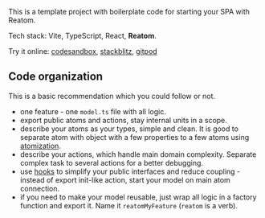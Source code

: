 This is a template project with boilerplate code for starting your SPA with Reatom.

Tech stack: Vite, TypeScript, React, **Reatom**.

Try it online: [codesandbox](https://codesandbox.io/p/sandbox/github/artalar/reatom-react-ts/tree/main), [stackblitz](https://githubblitz.com/artalar/reatom-react-ts), [gitpod](https://gitpod.io/#https://github.com/artalar/reatom-react-ts)


## Code organization

This is a basic recommendation which you could follow or not.

- one feature - one `model.ts` file with all logic.
- export public atoms and actions, stay internal units in a scope.
- describe your atoms as your types, simple and clean. It is good to separate atom with object with a few properties to a few atoms using [atomization](https://www.reatom.dev/recipes/atomization/).
- describe your actions, which handle main domain complexity. Separate complex task to several actions for a better debugging.
- use [hooks](https://www.reatom.dev/package/hooks/) to simplify your public interfaces and reduce coupling - instead of export init-like action, start your model on main atom connection.
- if you need to make your model reusable, just wrap all logic in a factory function and export it. Name it `reatomMyFeature` (`reatom` is a verb).
